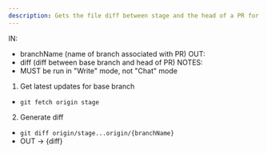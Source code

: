 ```yaml
---
description: Gets the file diff between stage and the head of a PR for the current repo
---
```


IN:
 - branchName (name of branch associated with PR)
OUT:
 - diff (diff between base branch and head of PR)
NOTES:
 - MUST be run in "Write" mode, not "Chat" mode

1. Get latest updates for base branch
 - `git fetch origin stage`

2. Generate diff
 - `git diff origin/stage...origin/{branchName}`
 - OUT -> {diff}